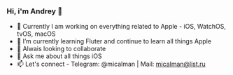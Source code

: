 ### Hi, i'm Andrey 👋

- 🔭 Currently I am working on everything related to Apple - iOS, WatchOS, tvOS, macOS
- 🌱 I’m currently learning Fluter and continue to learn all things Apple
- 👯 Alwais looking to collaborate
- 💬 Ask me about all things iOS
- 📫 Let's connect - Telegram: @micalman | Mail: micalman@list.ru
<!--
**micalman-bit/micalman-bit** is a ✨ _special_ ✨ repository because its `README.md` (this file) appears on your GitHub profile.

Here are some ideas to get you started:

- 🔭 I’m currently working on ...
- 🌱 I’m currently learning ...
- 👯 I’m looking to collaborate on ...
- 🤔 I’m looking for help with ...
- 💬 Ask me about ...
- 📫 How to reach me: ...
- 😄 Pronouns: ...
- ⚡ Fun fact: ...
-->

